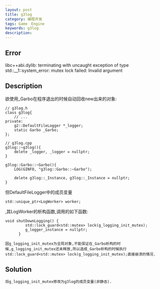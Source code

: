 ```yaml
---
layout: post
title: g3log
category: 编程开发
tags: Game　Engine
keywords: g3log
description: 
---
```


## Error


libc++abi.dylib: terminating with uncaught exception of type std::__1::system_error: mutex lock failed: Invalid argument

## Description

欲使用_Garbo在程序退出的时候自动回收new出来的对象:

```
// g3log.h
class g3log{
	// ...
private:
	g2::DefaultFileLogger *_logger;
    static Garbo _Garbo;
};

// g3log.cpp
g3log::~g3log(){
    delete _logger, _logger = nullptr;
}

g3log::Garbo::~Garbo(){
    LOG(GINFO, "g3log::Garbo::~Garbo");
    
    delete g3log::_Instance, g3log::_Instance = nullptr;
}

```

但DefaultFileLogger中的成员变量

```
std::unique_ptr<LogWorker> worker;
```
,其LogWorker的析构函数,调用的如下函数:

```
void shutDownLogging() {
         std::lock_guard<std::mutex> lock(g_logging_init_mutex);
         g_logger_instance = nullptr;
      }
```

```
因g_logging_init_mutex为全局对象,不能保证在_Garbo析构的时候,g_logging_init_mutex还未释放,所以造成_Garbo析构的时候执行std::lock_guard<std::mutex> lock(g_logging_init_mutex);直接崩溃的情况.
```

## Solution

```
将g_logging_init_mutex修改为g3log的成员变量(非静态).
```